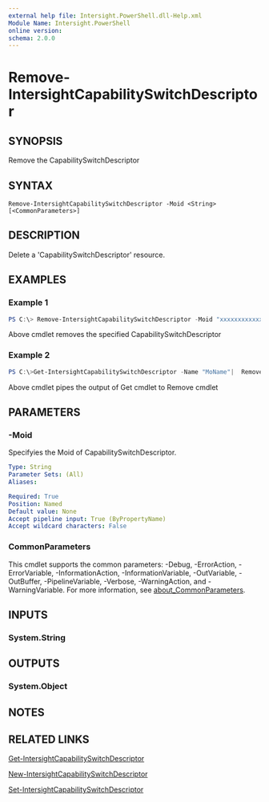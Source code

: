 ```yaml
---
external help file: Intersight.PowerShell.dll-Help.xml
Module Name: Intersight.PowerShell
online version:
schema: 2.0.0
---
```


# Remove-IntersightCapabilitySwitchDescriptor

## SYNOPSIS
Remove the CapabilitySwitchDescriptor

## SYNTAX

```
Remove-IntersightCapabilitySwitchDescriptor -Moid <String> [<CommonParameters>]
```

## DESCRIPTION
Delete a &apos;CapabilitySwitchDescriptor&apos; resource.

## EXAMPLES

### Example 1
```powershell
PS C:\> Remove-IntersightCapabilitySwitchDescriptor -Moid "xxxxxxxxxxxxxxxxxxxxxxxxxxx"
```
Above cmdlet removes the specified CapabilitySwitchDescriptor 

### Example 2
```powershell
PS C:\>Get-IntersightCapabilitySwitchDescriptor -Name "MoName"|  Remove-IntersightCapabilitySwitchDescriptor
```
Above cmdlet pipes the output of Get cmdlet to Remove cmdlet

## PARAMETERS

### -Moid
Specifyies the Moid of CapabilitySwitchDescriptor.

```yaml
Type: String
Parameter Sets: (All)
Aliases:

Required: True
Position: Named
Default value: None
Accept pipeline input: True (ByPropertyName)
Accept wildcard characters: False
```

### CommonParameters
This cmdlet supports the common parameters: -Debug, -ErrorAction, -ErrorVariable, -InformationAction, -InformationVariable, -OutVariable, -OutBuffer, -PipelineVariable, -Verbose, -WarningAction, and -WarningVariable. For more information, see [about_CommonParameters](http://go.microsoft.com/fwlink/?LinkID=113216).

## INPUTS

### System.String

## OUTPUTS

### System.Object
## NOTES

## RELATED LINKS

[Get-IntersightCapabilitySwitchDescriptor](./Get-IntersightCapabilitySwitchDescriptor.md)

[New-IntersightCapabilitySwitchDescriptor](./New-IntersightCapabilitySwitchDescriptor.md)

[Set-IntersightCapabilitySwitchDescriptor](./Set-IntersightCapabilitySwitchDescriptor.md)

